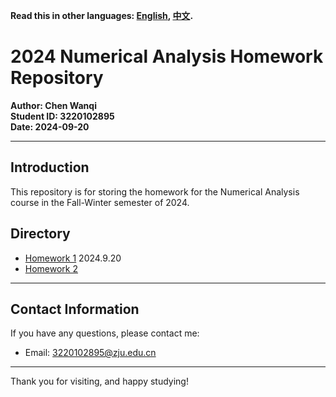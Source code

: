 **Read this in other languages: [English](README.md), [中文](README_zh.md).**

# 2024 Numerical Analysis Homework Repository

**Author: Chen Wanqi**  
**Student ID: 3220102895**  
**Date: 2024-09-20**  

---

## Introduction

This repository is for storing the homework for the Numerical Analysis course in the Fall-Winter semester of 2024.

## Directory

- [Homework 1](./Theoretical/Chapter1/) 2024.9.20
- [Homework 2](./Programming/Chapter1/)

---

## Contact Information

If you have any questions, please contact me:

- Email: [3220102895@zju.edu.cn](mailto:3220102895@zju.edu.cn)

---

Thank you for visiting, and happy studying!
